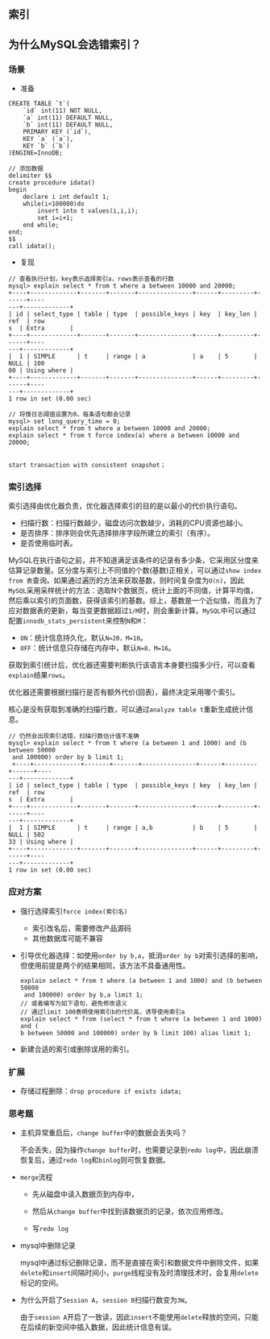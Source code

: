 ## 索引

## 为什么MySQL会选错索引？

### 场景

- 准备

```mysql
CREATE TABLE `t`(
	`id` int(11) NOT NULL,
	`a` int(11) DEFAULT NULL,
	`b` int(11) DEFAULT NULL,
	PRIMARY KEY (`id`),
	KEY `a` (`a`),
	KEY `b` (`b`)
)ENGINE=InnoDB;

// 添加数据 
delimiter $$
create procedure idata()
begin
	declare i int default 1;
	while(i<100000)do
		insert into t values(i,i,i);
		set i=i+1;
    end while;
end;
$$
call idata();

```

- 复现

```mysql
// 查看执行计划，key表示选择索引a，rows表示查看的行数
mysql> explain select * from t where a between 10000 and 20000;
+----+-------------+-------+-------+---------------+------+---------+------+----
---+-------------+
| id | select_type | table | type  | possible_keys | key  | key_len | ref  | row
s  | Extra       |
+----+-------------+-------+-------+---------------+------+---------+------+----
---+-------------+
|  1 | SIMPLE      | t     | range | a             | a    | 5       | NULL | 100
00 | Using where |
+----+-------------+-------+-------+---------------+------+---------+------+----
---+-------------+
1 row in set (0.00 sec)

// 将慢日志阈值设置为0，每条语句都会记录
mysql> set long_query_time = 0;
explain select * from t where a between 10000 and 20000;
explain select * from t force index(a) where a between 10000 and 20000;


start transaction with consistent snapshot；
```

### 索引选择

索引选择由优化器负责，优化器选择索引的目的是以最小的代价执行语句。

- 扫描行数：扫描行数越少，磁盘访问次数越少，消耗的CPU资源也越小。
- 是否排序：排序则会优先选择排序字段所建立的索引（有序）。
- 是否使用临时表。

MySQL在执行语句之前，并不知道满足该条件的记录有多少条，它采用区分度来估算记录数量。区分度与索引上不同值的个数(基数)正相关，可以通过`show index from 表`查询。如果通过遍历的方法来获取基数，则时间复杂度为`O(n)`，因此`MySQL`采用采样统计的方法：选取N个数据页，统计上面的不同值，计算平均值，然后乘以索引的页面数，获得该索引的基数。综上，基数是一个近似值，而且为了应对数据表的更新，每当变更数据超过`1/M`时，则会重新计算。`MySQL`中可以通过配置`innodb_stats_persistent`来控制`N`和`M`：

- `ON`：统计信息持久化，默认`N=20，M=10`。
- `OFF`：统计信息只存储在内存中，默认`N=8，M=16`。

获取到索引统计后，优化器还需要判断执行该语言本身要扫描多少行，可以查看`explain`结果`rows`。

优化器还需要根据扫描行是否有额外代价(回表)，最终决定采用哪个索引。

核心是没有获取到准确的扫描行数，可以通过`analyze table t`重新生成统计信息。

```mysql
// 仍然会出现索引选错，扫描行数估计值不准确
mysql> explain select * from t where (a between 1 and 1000) and (b between 50000
 and 100000) order by b limit 1;
 +----+-------------+-------+-------+---------------+------+---------+------+----
---+-------------+
| id | select_type | table | type  | possible_keys | key  | key_len | ref  | row
s  | Extra       |
+----+-------------+-------+-------+---------------+------+---------+------+----
---+-------------+
|  1 | SIMPLE      | t     | range | a,b           | b    | 5       | NULL | 502
33 | Using where |
+----+-------------+-------+-------+---------------+------+---------+------+----
---+-------------+
1 row in set (0.00 sec)
```

### 应对方案

- 强行选择索引`force index(索引名)`

  - 索引改名后，需要修改产品源码
  - 其他数据库可能不兼容

- 引导优化器选择：如使用`order by b,a`，抵消`order by b`对索引选择的影响，但使用前提是两个的结果相同，该方法不具备通用性。

  ```mysql
  explain select * from t where (a between 1 and 1000) and (b between 50000
   and 100000) order by b,a limit 1;
  // 或者编写为如下语句，避免修改语义
  // 通过limit 100表明使用索引b的代价高，诱导使用索引a
  explain select * from (select * from t where (a between 1 and 1000) and (
  b between 50000 and 100000) order by b limit 100) alias limit 1;
  ```

- 新建合适的索引或删除误用的索引。

### 扩展

- 存储过程删除：`drop procedure if exists idata;`

### 思考题

- 主机异常重启后，`change buffer`中的数据会丢失吗？

  不会丢失，因为操作`change buffer`时，也需要记录到`redo log`中，因此崩溃恢复后，通过`redo log`和`binlog`则可恢复数据。

- `merge`流程

  - 先从磁盘中读入数据页到内存中，

  - 然后从`change buffer`中找到该数据页的记录，依次应用修改。

  - 写`redo log`

- mysql中删除记录

  mysql中通过标记删除记录，而不是直接在索引和数据文件中删除文件，如果`delete`和`insert`间隔时间小，`purge`线程没有及时清理技术时，会复用`delete`标记的空间。

- 为什么开启了`Session A`，`session B`扫描行数变为`3W`。

  由于`session A`开启了一致读，因此`insert`不能使用`delete`释放的空间，只能在后续的新空间中插入数据，因此统计信息有误。
